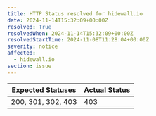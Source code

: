 ```yaml
---
title: HTTP Status resolved for hidewall.io
date: 2024-11-14T15:32:09+00:00Z
resolved: True
resolvedWhen: 2024-11-14T15:32:09+00:00Z
resolvedStartTime: 2024-11-08T11:28:04+00:00Z
severity: notice
affected:
  - hidewall.io
section: issue
---
```


| Expected Statuses | Actual Status  |
|-------------------|----------------|
| 200, 301, 302, 403 | 403 |
